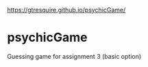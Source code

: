 https://gtresquire.github.io/psychicGame/

# psychicGame
Guessing game for assignment 3 (basic option)
